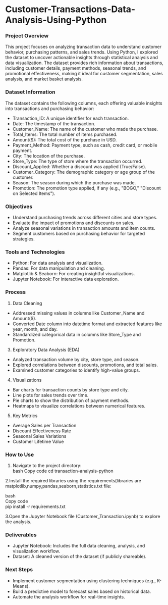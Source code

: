 # Customer-Transactions-Data-Analysis-Using-Python
### Project Overview
This project focuses on analyzing transaction data to understand customer behavior, purchasing patterns, and sales trends. Using Python, I explored the dataset to uncover actionable insights through statistical analysis and data visualization. The dataset provides rich information about transactions, including customer details, payment methods, seasonal trends, and promotional effectiveness, making it ideal for customer segmentation, sales analysis, and market basket analysis.
### Dataset Information
The dataset contains the following columns, each offering valuable insights into transactions and purchasing behavior:

- Transaction_ID: A unique identifier for each transaction.
- Date: The timestamp of the transaction.
- Customer_Name: The name of the customer who made the purchase.
- Total_Items: The total number of items purchased.
- Amount($): The total cost of the purchase in USD.
- Payment_Method: Payment type, such as cash, credit card, or mobile payment.
- City: The location of the purchase.
- Store_Type: The type of store where the transaction occurred.
- Discount_Applied: Whether a discount was applied (True/False).
- Customer_Category: The demographic category or age group of the customer.
- Season: The season during which the purchase was made.
- Promotion: The promotion type applied, if any (e.g., "BOGO," "Discount on Selected Items").
### Objectives
- Understand purchasing trends across different cities and store types.
- Evaluate the impact of promotions and discounts on sales.
- Analyze seasonal variations in transaction amounts and item counts.
- Segment customers based on purchasing behavior for targeted strategies.
### Tools and Technologies
- Python: For data analysis and visualization.
- Pandas: For data manipulation and cleaning.
- Matplotlib & Seaborn: For creating insightful visualizations.
- Jupyter Notebook: For interactive data exploration.
### Process
1. Data Cleaning

- Addressed missing values in columns like Customer_Name and Amount($).
- Converted Date column into datetime format and extracted features like year, month, and day.
- Standardized categorical data in columns like Store_Type and Promotion.
3. Exploratory Data Analysis (EDA)
  
- Analyzed transaction volume by city, store type, and season.
- Explored correlations between discounts, promotions, and total sales.
- Examined customer categories to identify high-value groups.
4. Visualizations
  
- Bar charts for transaction counts by store type and city.
- Line plots for sales trends over time.
- Pie charts to show the distribution of payment methods.
- Heatmaps to visualize correlations between numerical features.
5. Key Metrics
  
- Average Sales per Transaction
- Discount Effectiveness Rate
- Seasonal Sales Variations
- Customer Lifetime Value
### How to Use
1. Navigate to the project directory:  
bash
Copy code
cd transaction-analysis-python
  
2.Install the required libraries using the requirements(libraries are matplotlib,numpy,pandas,seaborn,statistics.txt file:

bash  
Copy code  
pip install -r requirements.txt  

3.Open the Jupyter Notebook file (Customer_Transaction.ipynb) to explore the analysis.
### Deliverables
- Jupyter Notebook: Includes the full data cleaning, analysis, and visualization workflow.
- Dataset: A cleaned version of the dataset (if publicly shareable).
### Next Steps
- Implement customer segmentation using clustering techniques (e.g., K-Means).
- Build a predictive model to forecast sales based on historical data.
- Automate the analysis workflow for real-time insights.
